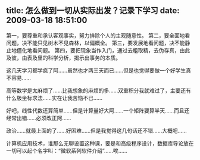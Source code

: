title: 怎么做到一切从实际出发？记录下学习
date: 2009-03-18 18:51:00
---

&#31532;&#19968;&#65292;&#35201;&#23562;&#37325;&#21644;&#25215;&#35748;&#23458;&#35266;&#20107;&#23454;&#65292;&#21162;&#21147;&#25490;&#38500;&#20010;&#20154;&#30340;&#20027;&#35266;&#38543;&#24847;&#24615;&#12290;
 &#31532;&#20108;&#65292;&#35201;&#20840;&#38754;&#22320;&#30475;&#38382;&#39064;&#65292;&#20915;&#19981;&#33021;&#21482;&#35265;&#26641;&#26408;&#19981;&#35265;&#26862;&#26519;&#65292;&#20197;&#20559;&#27010;&#20840;&#12290;
 &#31532;&#19977;&#65292;&#35201;&#21457;&#23637;&#22320;&#30475;&#38382;&#39064;&#65292;&#20915;&#19981;&#33021;&#38745;&#27490;&#22320;&#20725;&#21270;&#22320;&#30475;&#38382;&#39064;&#12290;
 &#31532;&#22235;&#65292;&#35201;&#25226;&#29616;&#35937;&#24403;&#20316;&#20837;&#38376;&#65292;&#36890;&#36807;&#21435;&#31895;&#21462;&#31934;&#65292;&#21435;&#20266;&#23384;&#30495;&#65292;&#30001;&#27492;&#21450;&#24444;&#65292;&#30001;&#34920;&#21450;&#37324;&#30340;&#31185;&#23398;&#20998;&#26512;&#65292;&#25581;&#31034;&#20986;&#20107;&#21153;&#30340;&#26412;&#36136;&#12290;

 &#36825;&#20960;&#22825;&#23398;&#20064;&#37117;&#23398;&#30127;&#20102;&#38463;&#8230;&#8230;&#34429;&#28982;&#20063;&#25165;&#20004;&#19977;&#22825;&#32780;&#24050;&#8230;&#8230;&#20294;&#26159;&#20063;&#35273;&#24471;&#35201;&#20570;&#19968;&#20010;&#22909;&#23398;&#29983;&#30495;&#19981;&#23481;&#26131;&#8230;&#8230;

 &#39640;&#31561;&#25968;&#23398;&#26159;&#22826;&#40635;&#28902;&#20102;&#8230;&#8230;&#27604;&#25105;&#24819;&#35937;&#30340;&#40635;&#28902;&#30340;&#22810;&#8230;&#8230;&#21452;&#37325;&#31215;&#20998;&#25105;&#23601;&#38590;&#36807;&#20102;&#65292;&#20027;&#35201;&#36824;&#26377;&#20160;&#20040;&#26497;&#22352;&#26631;&#27714;&#27861;&#8230;&#8230;&#23454;&#22312;&#35753;&#25105;&#33510;&#24700;&#19981;&#24050;&#8230;&#8230;

 &#22909;&#21543;&#65292;&#32447;&#24615;&#20195;&#25968;&#36824;&#31639;&#31616;&#21333;&#8230;&#8230;&#20294;&#26159;&#35745;&#31639;&#37327;&#22909;&#22823;&#38463;&#8230;&#8230;&#19968;&#20010;&#30697;&#38453;&#35201;&#31639;&#21322;&#22825;&#8230;&#8230;&#32780;&#19988;&#36824;&#32463;&#24120;&#20986;&#38169;&#8230;&#8230;&#24517;&#39035;&#25913;&#27491;&#38463;&#8230;&#8230;

 &#25919;&#27835;&#8230;&#8230;&#23601;&#26368;&#19978;&#38754;&#30340;&#20102;&#8230;&#8230;&#22909;&#22256;&#38590;&#8230;&#8230;&#20294;&#26159;&#25105;&#35273;&#24471;&#36825;&#20960;&#21477;&#35805;&#36824;&#19981;&#38169;&#8230;&#8230;&#22823;&#27010;&#21543;&#8230;&#8230;

 &#35745;&#31639;&#26426;&#24212;&#29992;&#25216;&#26415;&#65292;&#35841;&#37027;&#20040;&#26080;&#32842;&#35774;&#32622;&#36825;&#31181;&#35838;&#65292;&#35201;&#26159;&#21644;&#39640;&#32423;&#31243;&#24207;&#35774;&#35745;&#65292;&#25968;&#25454;&#24211;&#23548;&#35770;&#25918;&#22312;&#19968;&#20999;&#21487;&#20197;&#36215;&#20010;&#21517;&#23383;&#21483;&#65306;&#8220;&#24494;&#36719;&#31995;&#21015;&#36719;&#20214;&#20171;&#32461;&#8221;&#8230;&#8230;&#21769;&#8230;&#8230;
